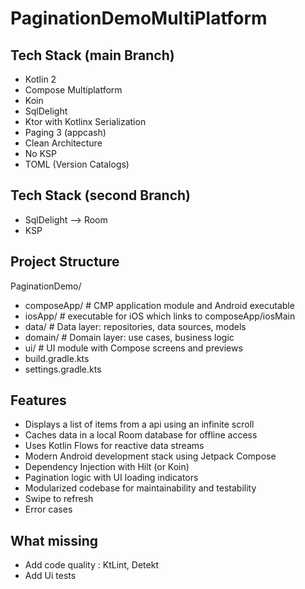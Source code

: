 # PaginationDemoMultiPlatform

## Tech Stack (main Branch)
- Kotlin 2
- Compose Multiplatform
- Koin
- SqlDelight
- Ktor with Kotlinx Serialization
- Paging 3 (appcash)
- Clean Architecture
- No KSP
- TOML (Version Catalogs)

## Tech Stack (second Branch)
- SqlDelight --> Room
- KSP

## Project Structure

PaginationDemo/
- composeApp/ # CMP application module and Android executable
- iosApp/ # executable for iOS which links to composeApp/iosMain
- data/ # Data layer: repositories, data sources, models
- domain/ # Domain layer: use cases, business logic
- ui/ # UI module with Compose screens and previews
- build.gradle.kts
- settings.gradle.kts

## Features

- Displays a list of items from a api using an infinite scroll
- Caches data in a local Room database for offline access
- Uses Kotlin Flows for reactive data streams
- Modern Android development stack using Jetpack Compose
- Dependency Injection with Hilt (or Koin)
- Pagination logic with UI loading indicators
- Modularized codebase for maintainability and testability
- Swipe to refresh
- Error cases

## What missing

- Add code quality : KtLint, Detekt
- Add Ui tests 
